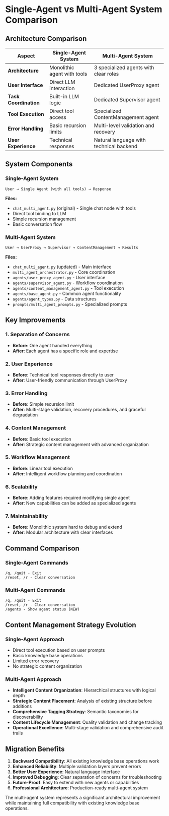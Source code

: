 # Single-Agent vs Multi-Agent System Comparison

## Architecture Comparison

| Aspect | Single-Agent System | Multi-Agent System |
|--------|-------------------|-------------------|
| **Architecture** | Monolithic agent with tools | 3 specialized agents with clear roles |
| **User Interface** | Direct LLM interaction | Dedicated UserProxy agent |
| **Task Coordination** | Built-in LLM logic | Dedicated Supervisor agent |
| **Tool Execution** | Direct tool access | Specialized ContentManagement agent |
| **Error Handling** | Basic recursion limits | Multi-level validation and recovery |
| **User Experience** | Technical responses | Natural language with technical backend |

## System Components

### Single-Agent System
```
User → Single Agent (with all tools) → Response
```

**Files:**
- `chat_multi_agent.py` (original) - Single chat node with tools
- Direct tool binding to LLM
- Simple recursion management
- Basic conversation flow

### Multi-Agent System  
```
User → UserProxy → Supervisor → ContentManagement → Results
```

**Files:**
- `chat_multi_agent.py` (updated) - Main interface
- `multi_agent_orchestrator.py` - Core coordination
- `agents/user_proxy_agent.py` - User interface
- `agents/supervisor_agent.py` - Workflow coordination  
- `agents/content_management_agent.py` - Tool execution
- `agents/base_agent.py` - Common agent functionality
- `agents/agent_types.py` - Data structures
- `prompts/multi_agent_prompts.py` - Specialized prompts

## Key Improvements

### 1. **Separation of Concerns**
- **Before**: One agent handled everything
- **After**: Each agent has a specific role and expertise

### 2. **User Experience**
- **Before**: Technical tool responses directly to user
- **After**: User-friendly communication through UserProxy

### 3. **Error Handling**
- **Before**: Simple recursion limit
- **After**: Multi-stage validation, recovery procedures, and graceful degradation

### 4. **Content Management**
- **Before**: Basic tool execution
- **After**: Strategic content management with advanced organization

### 5. **Workflow Management**
- **Before**: Linear tool execution
- **After**: Intelligent workflow planning and coordination

### 6. **Scalability**
- **Before**: Adding features required modifying single agent
- **After**: New capabilities can be added as specialized agents

### 7. **Maintainability**
- **Before**: Monolithic system hard to debug and extend
- **After**: Modular architecture with clear interfaces

## Command Comparison

### Single-Agent Commands
```
/q, /quit - Exit
/reset, /r - Clear conversation
```

### Multi-Agent Commands
```
/q, /quit - Exit
/reset, /r - Clear conversation  
/agents - Show agent status (NEW)
```

## Content Management Strategy Evolution

### Single-Agent Approach
- Direct tool execution based on user prompts
- Basic knowledge base operations
- Limited error recovery
- No strategic content organization

### Multi-Agent Approach
- **Intelligent Content Organization**: Hierarchical structures with logical depth
- **Strategic Content Placement**: Analysis of existing structure before additions
- **Comprehensive Tagging Strategy**: Semantic taxonomies for discoverability
- **Content Lifecycle Management**: Quality validation and change tracking
- **Operational Excellence**: Multi-stage validation and comprehensive audit trails

## Migration Benefits

1. **Backward Compatibility**: All existing knowledge base operations work
2. **Enhanced Reliability**: Multiple validation layers prevent errors
3. **Better User Experience**: Natural language interface
4. **Improved Debugging**: Clear separation of concerns for troubleshooting
5. **Future-Proof**: Easy to extend with new agents or capabilities
6. **Professional Architecture**: Production-ready multi-agent system

The multi-agent system represents a significant architectural improvement while maintaining full compatibility with existing knowledge base operations.
